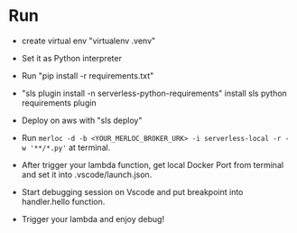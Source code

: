 # Run

- create virtual env "virtualenv .venv"

- Set it as Python interpreter

- Run "pip install -r requirements.txt"

- "sls plugin install -n serverless-python-requirements" install sls python requirements plugin

- Deploy on aws with "sls deploy"

- Run `merloc -d -b <YOUR_MERLOC_BROKER_URK> -i serverless-local -r -w '**/*.py'` at terminal.

- After trigger your lambda function, get local Docker Port from terminal and set it into .vscode/launch.json.

- Start debugging session on Vscode and put breakpoint into handler.hello function.

- Trigger your lambda and enjoy debug!